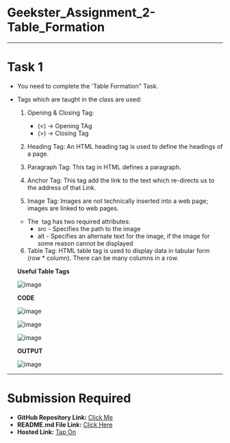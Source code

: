# Geekster_Assignment_2-Table_Formation
---
# Task 1
- You need to complete the 'Table Formation" Task.
- Tags which are taught in the class are used:
  1. Opening & Closing Tag:

     - (<) -> Opening TAg
     - (>) -> Closing Tag
  2. Heading Tag: An HTML heading tag is used to define the headings of a page.
  3. Paragraph Tag: This tag in HTML defines a paragraph.
  4. Anchor Tag: This tag add the link to the text which re-directs us to the address of that Link.
  5. Image Tag: Images are not technically inserted into a web page; images are linked to web pages.
    - The <img> tag has two required attributes:
      - src - Specifies the path to the image
      - alt - Specifies an alternate text for the image, if the image for some reason cannot be displayed
  6. Table Tag: HTML table tag is used to display data in tabular form (row * column). There can be many columns in a row.

    **Useful Table Tags**
      
     ![image](https://github.com/Abhishek-Sharma-007/Geekster_Assignment_Cat_Photo_App/assets/84591804/9fc32282-f6a1-4e94-a7fb-03a97b8fcef1)

    **CODE**

     ![image](https://github.com/Abhishek-Sharma-007/Geekster_Assignment_2-Table_Formation/assets/84591804/bc0cefec-27da-4702-bc62-54800197c0de)

     ![image](https://github.com/Abhishek-Sharma-007/Geekster_Assignment_2-Table_Formation/assets/84591804/c7e95196-bee8-4eaf-a7ad-e47065fd0cba)

     ![image](https://github.com/Abhishek-Sharma-007/Geekster_Assignment_2-Table_Formation/assets/84591804/16f0fd92-f9ac-4b6a-aee1-2752a136ec0a)

    **OUTPUT**

    ![image](https://github.com/Abhishek-Sharma-007/Geekster_Assignment_2-Table_Formation/assets/84591804/b84582d1-9d0b-4e89-b499-42d7d2caba6d)


---
# Submission Required
- **GitHub Repository Link:** [Click Me](https://github.com/Abhishek-Sharma-007/Geekster_Assignment_2-Table_Formation) 
- **README.md File Link:** [Click Here]()  
- **Hosted Link:** [Tap On](https://abhishek-sharma-007.github.io/Geekster_Assignment_2-Table_Formation/)
